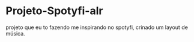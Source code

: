 # Projeto-Spotyfi-alr

projeto que eu to fazendo me inspirando no spotyfi, crinado um layout de música.
